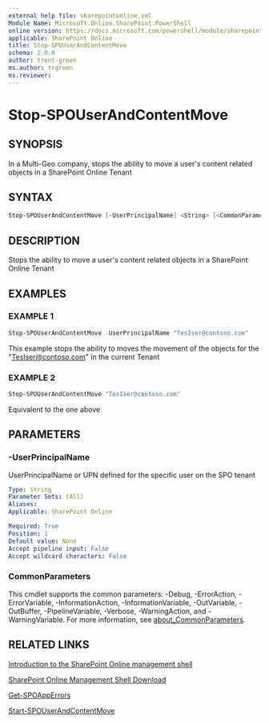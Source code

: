 ```yaml
---
external help file: sharepointonline.xml
Module Name: Microsoft.Online.SharePoint.PowerShell
online version: https://docs.microsoft.com/powershell/module/sharepoint-online/stop-spouserandcontentmove
applicable: SharePoint Online
title: Stop-SPOUserAndContentMove
schema: 2.0.0
author: trent-green
ms.author: trgreen
ms.reviewer:
---
```


# Stop-SPOUserAndContentMove

## SYNOPSIS

In a Multi-Geo company, stops the ability to move a user's content related objects in a SharePoint Online Tenant

## SYNTAX

```powershell
Stop-SPOUserAndContentMove [-UserPrincipalName] <String> [<CommonParameters>]
```

## DESCRIPTION

Stops the ability to move a user's content related objects in a SharePoint Online Tenant

## EXAMPLES

### EXAMPLE 1

```powershell
Stop-SPOUserAndContentMove -UserPrincipalName "TesIser@contoso.com"
```

This example stops the ability to moves the movement of the objects for the "TesIser@contoso.com" in the current Tenant

### EXAMPLE 2

```powershell
Stop-SPOUserAndContentMove "TesIser@contoso.com"
```

Equivalent to the one above

## PARAMETERS

### -UserPrincipalName

UserPrincipalName or UPN defined for the specific user on the SPO tenant

```yaml
Type: String
Parameter Sets: (All)
Aliases:
Applicable: SharePoint Online

Required: True
Position: 1
Default value: None
Accept pipeline input: False
Accept wildcard characters: False
```

### CommonParameters

This cmdlet supports the common parameters: -Debug, -ErrorAction, -ErrorVariable, -InformationAction, -InformationVariable, -OutVariable, -OutBuffer, -PipelineVariable, -Verbose, -WarningAction, and -WarningVariable. For more information, see [about_CommonParameters](https://go.microsoft.com/fwlink/?LinkID=113216).

## RELATED LINKS

[Introduction to the SharePoint Online management shell](https://support.office.com/en-us/article/introduction-to-the-sharepoint-online-management-shell-c16941c3-19b4-4710-8056-34c034493429)

[SharePoint Online Management Shell Download](https://www.microsoft.com/en-US/download/details.aspx?id=35588)

[Get-SPOAppErrors](Get-SPOAppErrors.md)

[Start-SPOUserAndContentMove](Start-SPOUserAndContentMove.md)
